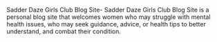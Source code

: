 Sadder Daze Girls Club Blog Site-
Sadder Daze Girls Club Blog Site is a personal blog site that welcomes women who may struggle with mental health issues, who may seek guidance, advice, or health tips to better understand, and combat their condition.

